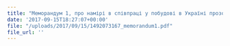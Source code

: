 ```yaml
---
title: "Меморандум 1, про намірі в співпраці у побудові в Україні прозорої..."
date: '2017-09-15T18:27:07+00:00'
file: "/uploads/2017/09/15/1492073167_memorandum1.pdf"
file_url: ''
---
```


